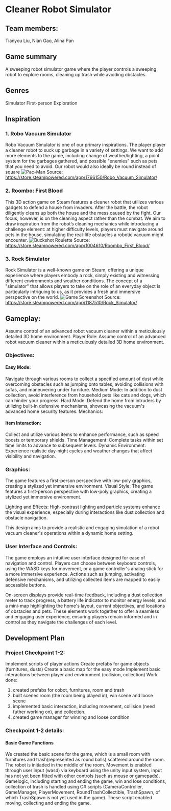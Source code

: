 # Cleaner Robot Simulator

## Team members:
Tianyou Liu, Nian Gao, Alina Pan

## Game summary
A sweeping robot simulator game where the player controls a sweeping robot to explore rooms, cleaning up trash while avoiding obstacles.

## Genres
Simulator
First-person
Exploration

## Inspiration
### 1. Robo Vacuum Simulator
Robo Vacuum Simulator is one of our primary inspirations. The player player a cleaner robot to suck up garbage in a variety of settings. We want to add more elements to the game, including change of weather/lighting, a point system for the garbages gathered, and possible "enemies" such as pets that you need to avoid. Our robot would also ideally be round instead of square
![Pac-Man](https://shared.fastly.steamstatic.com/store_item_assets/steam/apps/1766150/ss_c80181d661a4620c004ba7d01288945eeae4dcba.1920x1080.jpg?t=1636406330)
Source: https://store.steampowered.com/app/1766150/Robo_Vacuum_Simulator/


### 2. Roombo: First Blood
This 3D action game on Steam features a cleaner robot that utilizes various gadgets to defend a house from invaders. After the battle, the robot diligently cleans up both the house and the mess caused by the fight. Our focus, however, is on the cleaning aspect rather than the combat. We aim to draw inspiration from the robot’s cleaning mechanics while introducing a challenge element: at higher difficulty levels, players must navigate around pets in the house, simulating the real-life obstacles a robotic vacuum might encounter.
![Buckshot Roulette](https://shared.fastly.steamstatic.com/store_item_assets/steam/apps/1004610/ss_74cc5b6877c7f57039cf178cc85791ed174809bc.1920x1080.jpg?t=1723606973)
Source: https://store.steampowered.com/app/1004610/Roombo_First_Blood/



### 3. Rock Simulator
 Rock Simulator is a well-known game on Steam, offering a unique experience where players embody a rock, simply existing and witnessing different environments and weather conditions. The concept of a "simulator" that allows players to take on the role of an everyday object is particularly intriguing to us, as it provides a fresh and immersive perspective on the world.
![Game Screenshot](https://shared.fastly.steamstatic.com/store_item_assets/steam/apps/1187510/ss_12f66bb828a296ff3e5e2431b218f9b36ead8918.1920x1080.jpg?t=1695638409)
Source: https://store.steampowered.com/app/1187510/Rock_Simulator/

## Gameplay:

Assume control of an advanced robot vacuum cleaner within a meticulously detailed 3D home environment.
Player Role: Assume control of an advanced robot vacuum cleaner within a meticulously detailed 3D home environment.

### Objectives:

#### Easy Mode: 
Navigate through various rooms to collect a specified amount of dust while overcoming obstacles such as jumping onto tables, avoiding collisions with sofas, and maneuvering under furniture.
Medium Mode: In addition to dust collection, avoid interference from household pets like cats and dogs, which can hinder your progress.
Hard Mode: Defend the home from intruders by utilizing built-in defensive mechanisms, showcasing the vacuum's advanced home security features.
Mechanics:

#### Item Interaction: 
Collect and utilize various items to enhance performance, such as speed boosts or temporary shields.
Time Management: Complete tasks within set time limits to advance to subsequent levels.
Dynamic Environment: Experience realistic day-night cycles and weather changes that affect visibility and navigation.

### Graphics:

The game features a first-person perspective with low-poly graphics, creating a stylized yet immersive environment.
Visual Style: The game features a first-person perspective with low-poly graphics, creating a stylized yet immersive environment.

Lighting and Effects: High-contrast lighting and particle systems enhance the visual experience, especially during interactions like dust collection and obstacle navigation.

This design aims to provide a realistic and engaging simulation of a robot vacuum cleaner's operations within a dynamic home setting.

### User Interface and Controls:

The game employs an intuitive user interface designed for ease of navigation and control. Players can choose between keyboard controls, using the WASD keys for movement, or a game controller's analog stick for a more immersive experience. Actions such as jumping, activating defensive mechanisms, and utilizing collected items are mapped to easily accessible buttons.

On-screen displays provide real-time feedback, including a dust collection meter to track progress, a battery life indicator to monitor energy levels, and a mini-map highlighting the home's layout, current objectives, and locations of obstacles and pets. These elements work together to offer a seamless and engaging user experience, ensuring players remain informed and in control as they navigate the challenges of each level.

## Development Plan
### Project Checkpoint 1-2:
Implement scripts of player actions
Create prefabs for game objects (furnitures, dusts)
Create a basic map for the easy mode
Implement basic interactions between player and environment (collision, collection)
Work done: 
1. created prefabs for cobot, furnitures, room and trash
2. built scenes room (the room being played in), win scene and loose scene
3. implemented basic interaction, including movement, collision (need futher working on), and collection.
4. created game manager for winning and loose condition
### Checkpoint 1-2 details:
#### Basic Game Functions
We created the basic scene for the game, which is a small room with furnitures and trash(represented as round balls) scattered around the room. The robot is initiaded in the middle of the room. Movement is enabled through user input (wasd) via keyboard using the unity input system, input has not yet been fitted with other controls (such as mouse or gamepads). Gamelogic, including starting and ending the game, win and lose conditions, collection of trash is handled using C# scripts (CameraController, GameManager, PlayerMovement, RoundTrashCollectible, TrashSpawn, of which TrashSpawn is not yet used in the game). These script enabled moving, collecting and ending the game.


